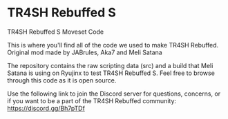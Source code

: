 # TR4SH Rebuffed S
TR4SH Rebuffed S Moveset Code


This is where you'll find all of the code we used to make TR4SH Rebuffed. Original mod made by JABrules, Aka7 and Meli Satana

The repository contains the raw scripting data (src) and a build that Meli Satana is using on Ryujinx to test TR4SH Rebuffed S. Feel free to browse through this code as it is open source.


Use the following link to join the Discord server for questions, concerns, or if you want to be a part of the TR4SH Rebuffed community: https://discord.gg/Bh7pTDf
